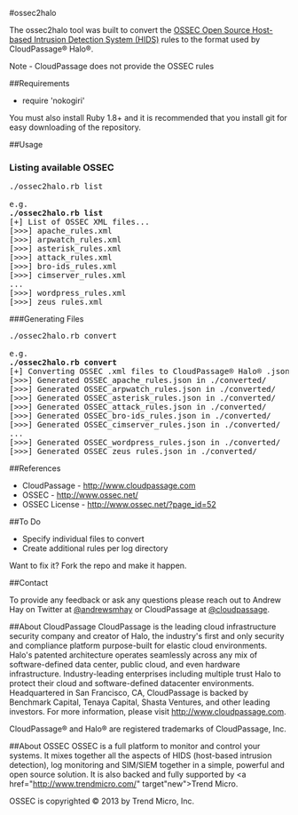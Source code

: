 #ossec2halo

The ossec2halo tool was built to convert the <a href="http://www.ossec.net/" target="new">OSSEC Open Source Host-based Intrusion Detection System (HIDS)</a> rules to the format used by CloudPassage® Halo®.

Note - CloudPassage does not provide the OSSEC rules

##Requirements
* require 'nokogiri'

You must also install Ruby 1.8+ and it is recommended that you install git for easy downloading of the repository.

##Usage

### Listing available OSSEC 
<pre>
./ossec2halo.rb list

e.g.
<b>./ossec2halo.rb list</b>
[+] List of OSSEC XML files...
[>>>] apache_rules.xml
[>>>] arpwatch_rules.xml
[>>>] asterisk_rules.xml
[>>>] attack_rules.xml
[>>>] bro-ids_rules.xml
[>>>] cimserver_rules.xml
...
[>>>] wordpress_rules.xml
[>>>] zeus_rules.xml
</pre>

###Generating Files
<pre>
./ossec2halo.rb convert

e.g.
<b>./ossec2halo.rb convert</b>
[+] Converting OSSEC .xml files to CloudPassage® Halo® .json format...
[>>>] Generated OSSEC_apache_rules.json in ./converted/
[>>>] Generated OSSEC_arpwatch_rules.json in ./converted/
[>>>] Generated OSSEC_asterisk_rules.json in ./converted/
[>>>] Generated OSSEC_attack_rules.json in ./converted/
[>>>] Generated OSSEC_bro-ids_rules.json in ./converted/
[>>>] Generated OSSEC_cimserver_rules.json in ./converted/
...
[>>>] Generated OSSEC_wordpress_rules.json in ./converted/
[>>>] Generated OSSEC_zeus_rules.json in ./converted/
</pre>

##References

* CloudPassage - <a href="http://www.cloudpassage.com" target="new">http://www.cloudpassage.com</a>
* OSSEC - <a href="http://www.ossec.net/" target="new">http://www.ossec.net/</a>
* OSSEC License - <a href="http://www.ossec.net/?page_id=52" target="new">http://www.ossec.net/?page_id=52</a>

##To Do

* Specify individual files to convert
* Create additional rules per log directory

Want to fix it? Fork the repo and make it happen.

##Contact

To provide any feedback or ask any questions please reach out to Andrew Hay on Twitter at <a href="http://twitter.com/andrewsmhay" target="new">@andrewsmhay</a> or CloudPassage at <a href="http://twitter.com/cloudpassage" target="new">@cloudpassage</a>.

##About CloudPassage
CloudPassage is the leading cloud infrastructure security company and creator of Halo, the industry's first and only security and compliance platform purpose-built for elastic cloud environments. Halo's patented architecture operates seamlessly across any mix of software-defined data center, public cloud, and even hardware infrastructure. Industry-leading enterprises including multiple trust Halo to protect their cloud and software-defined datacenter environments. Headquartered in San Francisco, CA, CloudPassage is backed by Benchmark Capital, Tenaya Capital, Shasta Ventures, and other leading investors. For more information, please visit <a href="http://www.cloudpassage.com" target="new">http://www.cloudpassage.com</a>.

CloudPassage® and Halo® are registered trademarks of CloudPassage, Inc.

##About OSSEC
OSSEC is a full platform to monitor and control your systems. It mixes together all the aspects of HIDS (host-based intrusion detection), log monitoring and SIM/SIEM together in a simple, powerful and open source solution. It is also backed and fully supported by <a href="http://www.trendmicro.com/" target"new">Trend Micro</a>.

OSSEC is copyrighted © 2013 by Trend Micro, Inc.